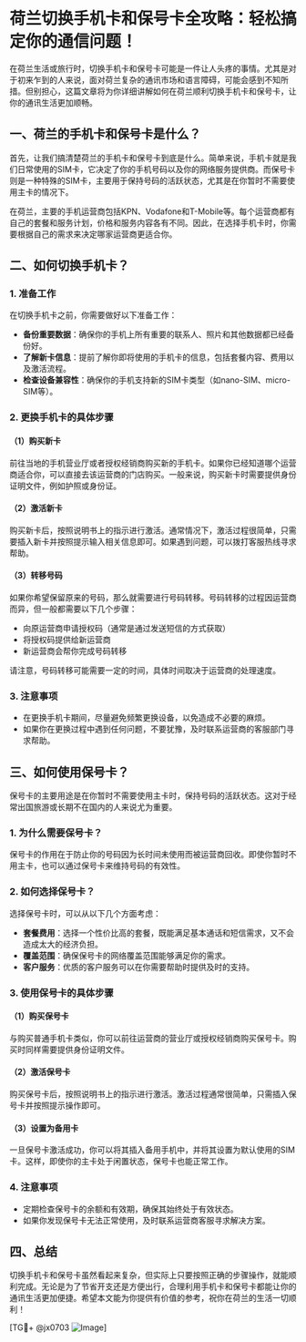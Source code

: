 # 荷兰切换手机卡和保号卡全攻略：轻松搞定你的通信问题！

在荷兰生活或旅行时，切换手机卡和保号卡可能是一件让人头疼的事情。尤其是对于初来乍到的人来说，面对荷兰复杂的通讯市场和语言障碍，可能会感到不知所措。但别担心，这篇文章将为你详细讲解如何在荷兰顺利切换手机卡和保号卡，让你的通讯生活更加顺畅。

## 一、荷兰的手机卡和保号卡是什么？

首先，让我们搞清楚荷兰的手机卡和保号卡到底是什么。简单来说，手机卡就是我们日常使用的SIM卡，它决定了你的手机号码以及你的网络服务提供商。而保号卡则是一种特殊的SIM卡，主要用于保持号码的活跃状态，尤其是在你暂时不需要使用主卡的情况下。

在荷兰，主要的手机运营商包括KPN、Vodafone和T-Mobile等。每个运营商都有自己的套餐和服务计划，价格和服务内容各有不同。因此，在选择手机卡时，你需要根据自己的需求来决定哪家运营商更适合你。

## 二、如何切换手机卡？

### 1. 准备工作

在切换手机卡之前，你需要做好以下准备工作：

- **备份重要数据**：确保你的手机上所有重要的联系人、照片和其他数据都已经备份好。
- **了解新卡信息**：提前了解你即将使用的手机卡的信息，包括套餐内容、费用以及激活流程。
- **检查设备兼容性**：确保你的手机支持新的SIM卡类型（如nano-SIM、micro-SIM等）。

### 2. 更换手机卡的具体步骤

#### （1）购买新卡

前往当地的手机营业厅或者授权经销商购买新的手机卡。如果你已经知道哪个运营商适合你，可以直接去该运营商的门店购买。一般来说，购买新卡时需要提供身份证明文件，例如护照或身份证。

#### （2）激活新卡

购买新卡后，按照说明书上的指示进行激活。通常情况下，激活过程很简单，只需要插入新卡并按照提示输入相关信息即可。如果遇到问题，可以拨打客服热线寻求帮助。

#### （3）转移号码

如果你希望保留原来的号码，那么就需要进行号码转移。号码转移的过程因运营商而异，但一般都需要以下几个步骤：

- 向原运营商申请授权码（通常是通过发送短信的方式获取）
- 将授权码提供给新运营商
- 新运营商会帮你完成号码转移

请注意，号码转移可能需要一定的时间，具体时间取决于运营商的处理速度。

### 3. 注意事项

- 在更换手机卡期间，尽量避免频繁更换设备，以免造成不必要的麻烦。
- 如果你在更换过程中遇到任何问题，不要犹豫，及时联系运营商的客服部门寻求帮助。

## 三、如何使用保号卡？

保号卡的主要用途是在你暂时不需要使用主卡时，保持号码的活跃状态。这对于经常出国旅游或长期不在国内的人来说尤为重要。

### 1. 为什么需要保号卡？

保号卡的作用在于防止你的号码因为长时间未使用而被运营商回收。即使你暂时不用主卡，也可以通过保号卡来维持号码的有效性。

### 2. 如何选择保号卡？

选择保号卡时，可以从以下几个方面考虑：

- **套餐费用**：选择一个性价比高的套餐，既能满足基本通话和短信需求，又不会造成太大的经济负担。
- **覆盖范围**：确保保号卡的网络覆盖范围能够满足你的需求。
- **客户服务**：优质的客户服务可以在你需要帮助时提供及时的支持。

### 3. 使用保号卡的具体步骤

#### （1）购买保号卡

与购买普通手机卡类似，你可以前往运营商的营业厅或授权经销商购买保号卡。购买时同样需要提供身份证明文件。

#### （2）激活保号卡

购买保号卡后，按照说明书上的指示进行激活。激活过程通常很简单，只需插入保号卡并按照提示操作即可。

#### （3）设置为备用卡

一旦保号卡激活成功，你可以将其插入备用手机中，并将其设置为默认使用的SIM卡。这样，即使你的主卡处于闲置状态，保号卡也能正常工作。

### 4. 注意事项

- 定期检查保号卡的余额和有效期，确保其始终处于有效状态。
- 如果你发现保号卡无法正常使用，及时联系运营商客服寻求解决方案。

## 四、总结

切换手机卡和保号卡虽然看起来复杂，但实际上只要按照正确的步骤操作，就能顺利完成。无论是为了节省开支还是方便出行，合理利用手机卡和保号卡都能让你的通讯生活更加便捷。希望本文能为你提供有价值的参考，祝你在荷兰的生活一切顺利！

[TG💪+ @jx0703 ![Image](https://github.com/user-attachments/assets/dbca1d08-cadb-493c-b0ec-ad6f7a83f270)]